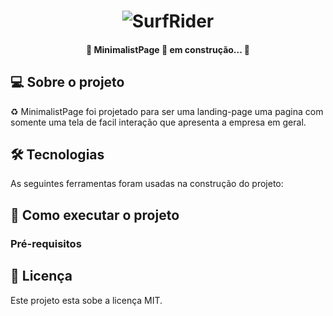 <h1 align="center">
    <img alt="SurfRider" title="#SurfRider" src =C:\Users\Carlos\Documents\GitHub\Projeto_2\project\Projeto_03\imagens\Screenshot_1.png />
</h1>

<h4 align="center"> 
	🚧 MinimalistPage 🚀 em construção... 🚧
</h4>




## 💻 Sobre o projeto

♻️ MinimalistPage foi projetado para ser uma landing-page uma pagina com somente uma tela de facil interação que apresenta a empresa em geral.




## 🛠 Tecnologias

As seguintes ferramentas foram usadas na construção do projeto:



## 🚀 Como executar o projeto




### Pré-requisitos





## 📝 Licença

Este projeto esta sobe a licença MIT.
